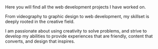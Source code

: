 Here you will find all the web development projects I have worked on.

From videography to graphic design to web development, my skillset is deeply rooted in the creative field.

I am passionate about using creativity to solve problems, and strive to develop my abilities to provide experiences that are friendly, content that converts, and design that inspires.